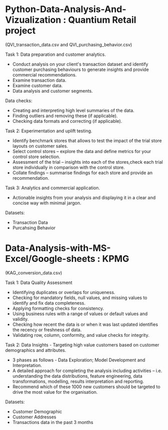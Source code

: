 # Python-Data-Analysis-And-Vizualization : Quantium Retail project

(QVI_transaction_data.csv and QVI_purchasing_behavior.csv)

Task 1: Data preparation and customer analytics.

- Conduct analysis on your client's transaction dataset and identify customer purchasing behaviours
  to generate insights and provide commercial recommendations.
- Examine transaction data. 
- Examine customer data.
- Data analysis and customer segments.
  
Data checks:

- Creating and interpreting high level summaries of the data.
- Finding outliers and removing these (if applicable).
- Checking data formats and correcting (if applicable).

Task 2: Experimentation and uplift testing.

- Identify benchmark stores that allows to test the impact of the trial store layouts on customer sales.
- Select control stores – explore the data and define metrics for your control store selection.
- Assessment of the trial – insights into each of the stores,check each trial store individually 
  in comparison with the control store.
- Collate findings – summarise findings for each store and provide an recommendation.

Task 3: Analytics and commercial application.

 -  Actionable insights from your analysis and displaying it in a clear and concise 
       way with minimal jargon.

Datasets:

-  Transaction Data
-  Purcahsing Behavior
  


# Data-Analysis-with-MS-Excel/Google-sheets : KPMG

(KAG_conversion_data.csv)

Task 1: Data Quality Assessment

   -  Identifying duplicates or overlaps for uniqueness.  
   -  Checking for mandatory fields, null values, and missing values to identify and fix data completeness. 
   -  Applying formatting checks for consistency.
   -  Using business rules with a range of values or default values and validity.
   -  Checking how recent the data is or when it was last updated identifies the recency or freshness of data. 
   -  Validating row, column, conformity, and value checks for integrity.

Task 2: Data Insights - Targeting high value customers based on customer demographics and attributes.

   - 3 phases as follows - Data Exploration; Model Development and Interpretation.
   - A detailed approach for completing the analysis including activities – i.e. understanding the data distributions,
     feature engineering, data transformations, modelling, results interpretation and reporting.
   - Recommend which of these 1000 new customers should be targeted to drive the most value for the organisation.

Datasets:
   -  Customer Demographic 
   -  Customer Addresses
   -  Transactions data in the past 3 months

